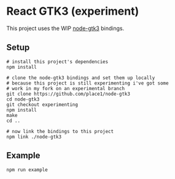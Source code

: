 # React GTK3 (experiment)

This project uses the WIP [node-gtk3](https://github.com/jamrizzi/node-gtk3) bindings.

## Setup
```
# install this project's dependencies
npm install

# clone the node-gtk3 bindings and set them up locally
# because this project is still experimenting i've got some
# work in my fork on an experimental branch
git clone https://github.com/place1/node-gtk3
cd node-gtk3
git checkout experimenting
npm install
make
cd ..

# now link the bindings to this project
npm link ./node-gtk3
```

## Example
```
npm run example
```
